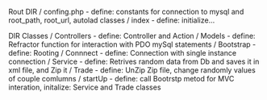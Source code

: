 Rout   DIR  / confing.php - define: constants for connection to mysql and root_path, root_url,
                                    autolad classes
            / index      - define: initialize... 
            
DIR Classes / Controllers - define: Controller and Action 
            / Models      - define: Refractor function for interaction with PDO mySql statements
            / Bootstrap   - define: Rooting 
            / Connnect    - define: Connection with single instance connection
            / Service     - define: Retrives random data from Db and saves it in xml file, and Zip it 
            / Trade       - define: UnZip Zip file, change randomly values of couple comlumns
            / startUp     - define: call Bootrstp metod for MVC interation, initalize: Service and Trade classes
            
